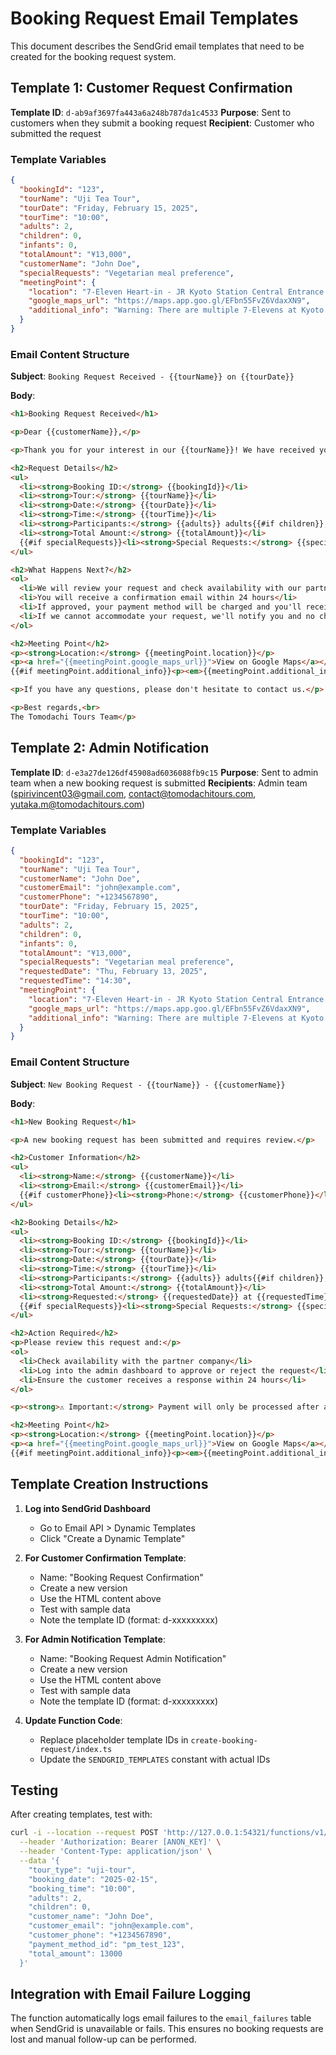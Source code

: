 # Booking Request Email Templates

This document describes the SendGrid email templates that need to be created for the booking request system.

## Template 1: Customer Request Confirmation

**Template ID**: `d-ab9af3697fa443a6a248b787da1c4533`
**Purpose**: Sent to customers when they submit a booking request
**Recipient**: Customer who submitted the request

### Template Variables

```json
{
  "bookingId": "123",
  "tourName": "Uji Tea Tour",
  "tourDate": "Friday, February 15, 2025",
  "tourTime": "10:00",
  "adults": 2,
  "children": 0,
  "infants": 0,
  "totalAmount": "¥13,000",
  "customerName": "John Doe",
  "specialRequests": "Vegetarian meal preference",
  "meetingPoint": {
    "location": "7-Eleven Heart-in - JR Kyoto Station Central Entrance Store",
    "google_maps_url": "https://maps.app.goo.gl/EFbn55FvZ6VdaxXN9",
    "additional_info": "Warning: There are multiple 7-Elevens at Kyoto station..."
  }
}
```

### Email Content Structure

**Subject**: `Booking Request Received - {{tourName}} on {{tourDate}}`

**Body**:
```html
<h1>Booking Request Received</h1>

<p>Dear {{customerName}},</p>

<p>Thank you for your interest in our {{tourName}}! We have received your booking request and will review it within 24 hours.</p>

<h2>Request Details</h2>
<ul>
  <li><strong>Booking ID:</strong> {{bookingId}}</li>
  <li><strong>Tour:</strong> {{tourName}}</li>
  <li><strong>Date:</strong> {{tourDate}}</li>
  <li><strong>Time:</strong> {{tourTime}}</li>
  <li><strong>Participants:</strong> {{adults}} adults{{#if children}}, {{children}} children{{/if}}{{#if infants}}, {{infants}} infants{{/if}}</li>
  <li><strong>Total Amount:</strong> {{totalAmount}}</li>
  {{#if specialRequests}}<li><strong>Special Requests:</strong> {{specialRequests}}</li>{{/if}}
</ul>

<h2>What Happens Next?</h2>
<ol>
  <li>We will review your request and check availability with our partner company</li>
  <li>You will receive a confirmation email within 24 hours</li>
  <li>If approved, your payment method will be charged and you'll receive booking confirmation</li>
  <li>If we cannot accommodate your request, we'll notify you and no charge will be made</li>
</ol>

<h2>Meeting Point</h2>
<p><strong>Location:</strong> {{meetingPoint.location}}</p>
<p><a href="{{meetingPoint.google_maps_url}}">View on Google Maps</a></p>
{{#if meetingPoint.additional_info}}<p><em>{{meetingPoint.additional_info}}</em></p>{{/if}}

<p>If you have any questions, please don't hesitate to contact us.</p>

<p>Best regards,<br>
The Tomodachi Tours Team</p>
```

## Template 2: Admin Notification

**Template ID**: `d-e3a27de126df45908ad6036088fb9c15`
**Purpose**: Sent to admin team when a new booking request is submitted
**Recipients**: Admin team (spirivincent03@gmail.com, contact@tomodachitours.com, yutaka.m@tomodachitours.com)

### Template Variables

```json
{
  "bookingId": "123",
  "tourName": "Uji Tea Tour",
  "customerName": "John Doe",
  "customerEmail": "john@example.com",
  "customerPhone": "+1234567890",
  "tourDate": "Friday, February 15, 2025",
  "tourTime": "10:00",
  "adults": 2,
  "children": 0,
  "infants": 0,
  "totalAmount": "¥13,000",
  "specialRequests": "Vegetarian meal preference",
  "requestedDate": "Thu, February 13, 2025",
  "requestedTime": "14:30",
  "meetingPoint": {
    "location": "7-Eleven Heart-in - JR Kyoto Station Central Entrance Store",
    "google_maps_url": "https://maps.app.goo.gl/EFbn55FvZ6VdaxXN9",
    "additional_info": "Warning: There are multiple 7-Elevens at Kyoto station..."
  }
}
```

### Email Content Structure

**Subject**: `New Booking Request - {{tourName}} - {{customerName}}`

**Body**:
```html
<h1>New Booking Request</h1>

<p>A new booking request has been submitted and requires review.</p>

<h2>Customer Information</h2>
<ul>
  <li><strong>Name:</strong> {{customerName}}</li>
  <li><strong>Email:</strong> {{customerEmail}}</li>
  {{#if customerPhone}}<li><strong>Phone:</strong> {{customerPhone}}</li>{{/if}}
</ul>

<h2>Booking Details</h2>
<ul>
  <li><strong>Booking ID:</strong> {{bookingId}}</li>
  <li><strong>Tour:</strong> {{tourName}}</li>
  <li><strong>Date:</strong> {{tourDate}}</li>
  <li><strong>Time:</strong> {{tourTime}}</li>
  <li><strong>Participants:</strong> {{adults}} adults{{#if children}}, {{children}} children{{/if}}{{#if infants}}, {{infants}} infants{{/if}}</li>
  <li><strong>Total Amount:</strong> {{totalAmount}}</li>
  <li><strong>Requested:</strong> {{requestedDate}} at {{requestedTime}}</li>
  {{#if specialRequests}}<li><strong>Special Requests:</strong> {{specialRequests}}</li>{{/if}}
</ul>

<h2>Action Required</h2>
<p>Please review this request and:</p>
<ol>
  <li>Check availability with the partner company</li>
  <li>Log into the admin dashboard to approve or reject the request</li>
  <li>Ensure the customer receives a response within 24 hours</li>
</ol>

<p><strong>⚠️ Important:</strong> Payment will only be processed after approval. The customer's payment method is securely stored and ready for charging.</p>

<h2>Meeting Point</h2>
<p><strong>Location:</strong> {{meetingPoint.location}}</p>
<p><a href="{{meetingPoint.google_maps_url}}">View on Google Maps</a></p>
{{#if meetingPoint.additional_info}}<p><em>{{meetingPoint.additional_info}}</em></p>{{/if}}
```

## Template Creation Instructions

1. **Log into SendGrid Dashboard**
   - Go to Email API > Dynamic Templates
   - Click "Create a Dynamic Template"

2. **For Customer Confirmation Template**:
   - Name: "Booking Request Confirmation"
   - Create a new version
   - Use the HTML content above
   - Test with sample data
   - Note the template ID (format: d-xxxxxxxxx)

3. **For Admin Notification Template**:
   - Name: "Booking Request Admin Notification"
   - Create a new version
   - Use the HTML content above
   - Test with sample data
   - Note the template ID (format: d-xxxxxxxxx)

4. **Update Function Code**:
   - Replace placeholder template IDs in `create-booking-request/index.ts`
   - Update the `SENDGRID_TEMPLATES` constant with actual IDs

## Testing

After creating templates, test with:
```bash
curl -i --location --request POST 'http://127.0.0.1:54321/functions/v1/create-booking-request' \
  --header 'Authorization: Bearer [ANON_KEY]' \
  --header 'Content-Type: application/json' \
  --data '{
    "tour_type": "uji-tour",
    "booking_date": "2025-02-15",
    "booking_time": "10:00",
    "adults": 2,
    "children": 0,
    "customer_name": "John Doe",
    "customer_email": "john@example.com",
    "customer_phone": "+1234567890",
    "payment_method_id": "pm_test_123",
    "total_amount": 13000
  }'
```

## Integration with Email Failure Logging

The function automatically logs email failures to the `email_failures` table when SendGrid is unavailable or fails. This ensures no booking requests are lost and manual follow-up can be performed.